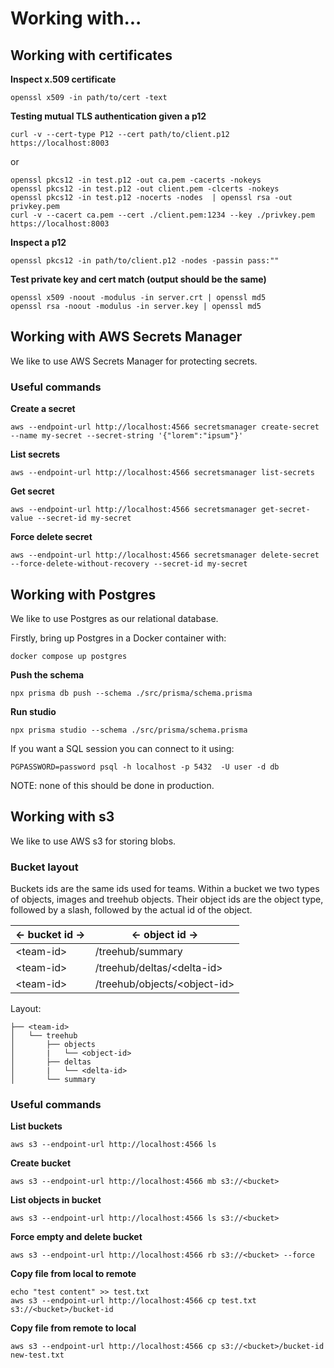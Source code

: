 # Working with...


## Working with certificates

**Inspect x.509 certificate**
```
openssl x509 -in path/to/cert -text
```

**Testing mutual TLS authentication given a p12**
```
curl -v --cert-type P12 --cert path/to/client.p12 https://localhost:8003
```

or

```
openssl pkcs12 -in test.p12 -out ca.pem -cacerts -nokeys
openssl pkcs12 -in test.p12 -out client.pem -clcerts -nokeys
openssl pkcs12 -in test.p12 -nocerts -nodes  | openssl rsa -out privkey.pem
curl -v --cacert ca.pem --cert ./client.pem:1234 --key ./privkey.pem https://localhost:8003
```

**Inspect a p12**
```
openssl pkcs12 -in path/to/client.p12 -nodes -passin pass:"" 
```

**Test private key and cert match (output should be the same)**
```
openssl x509 -noout -modulus -in server.crt | openssl md5
openssl rsa -noout -modulus -in server.key | openssl md5
```

## Working with AWS Secrets Manager

We like to use AWS Secrets Manager for protecting secrets.

### Useful commands

**Create a secret**
```
aws --endpoint-url http://localhost:4566 secretsmanager create-secret --name my-secret --secret-string '{"lorem":"ipsum"}'
```

**List secrets**
```
aws --endpoint-url http://localhost:4566 secretsmanager list-secrets
```

**Get secret**
```
aws --endpoint-url http://localhost:4566 secretsmanager get-secret-value --secret-id my-secret
```

**Force delete secret**
```
aws --endpoint-url http://localhost:4566 secretsmanager delete-secret --force-delete-without-recovery --secret-id my-secret
```


## Working with Postgres

We like to use Postgres as our relational database.

Firstly, bring up Postgres in a Docker container with:

```
docker compose up postgres
```

**Push the schema**
```
npx prisma db push --schema ./src/prisma/schema.prisma
```

**Run studio**
```
npx prisma studio --schema ./src/prisma/schema.prisma
```

If you want a SQL session you can connect to it using:
```
PGPASSWORD=password psql -h localhost -p 5432  -U user -d db
```

NOTE: none of this should be done in production.



## Working with s3

We like to use AWS s3 for storing blobs.

### Bucket layout

Buckets ids are the same ids used for teams. Within a bucket we two types of objects, images and treehub objects. Their object ids are the object type, followed by a slash, followed by the actual id of the object.

| <- bucket id -> | <- object id ->    |
| --------------- | ------------------ |
| \<team-id>     | /treehub/summary |
| \<team-id>     | /treehub/deltas/\<delta-id> |
| \<team-id>     | /treehub/objects/\<object-id> |


Layout:

```
├── <team-id>
│   └── treehub
│       ├── objects
│       |   └── <object-id>
│       ├── deltas
│       |   └── <delta-id>
│       └── summary
```


### Useful commands

**List buckets**
```
aws s3 --endpoint-url http://localhost:4566 ls
```

**Create bucket**
```
aws s3 --endpoint-url http://localhost:4566 mb s3://<bucket>
```

**List objects in bucket**
```
aws s3 --endpoint-url http://localhost:4566 ls s3://<bucket>
```

**Force empty and delete bucket**
```
aws s3 --endpoint-url http://localhost:4566 rb s3://<bucket> --force
```

**Copy file from local to remote**
```
echo "test content" >> test.txt
aws s3 --endpoint-url http://localhost:4566 cp test.txt s3://<bucket>/bucket-id
```

**Copy file from remote to local**
```
aws s3 --endpoint-url http://localhost:4566 cp s3://<bucket>/bucket-id new-test.txt
```
